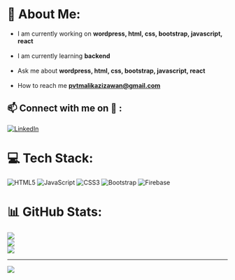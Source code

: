 # 💫 About Me:
- I am currently working on **wordpress, html, css, bootstrap, javascript, react**<br><br>
- I am currently learning **backend**<br><br>
- Ask me about **wordpress, html, css, bootstrap, javascript, react**<br><br>
- How to reach me **pvtmalikazizawan@gmail.com**


## 📫 Connect with me on 🔗 :
[![LinkedIn](https://img.shields.io/badge/LinkedIn-%230077B5.svg?logo=linkedin&logoColor=white)](https://linkedin.com/in/https://www.linkedin.com/in/aziz-awan-2228b0273/) 

# 💻 Tech Stack:
![HTML5](https://img.shields.io/badge/html5-%23E34F26.svg?style=for-the-badge&logo=html5&logoColor=white) ![JavaScript](https://img.shields.io/badge/javascript-%23323330.svg?style=for-the-badge&logo=javascript&logoColor=%23F7DF1E) ![CSS3](https://img.shields.io/badge/css3-%231572B6.svg?style=for-the-badge&logo=css3&logoColor=white) ![Bootstrap](https://img.shields.io/badge/bootstrap-%238511FA.svg?style=for-the-badge&logo=bootstrap&logoColor=white) ![Firebase](https://img.shields.io/badge/Firebase-039BE5?style=for-the-badge&logo=Firebase&logoColor=white)
# 📊 GitHub Stats:
![](https://github-readme-stats.vercel.app/api?username=malikazizawan&theme=default&hide_border=true&include_all_commits=false&count_private=false)<br/>
![](https://github-readme-streak-stats.herokuapp.com/?user=malikazizawan&theme=default&hide_border=true)<br/>
![](https://github-readme-stats.vercel.app/api/top-langs/?username=malikazizawan&theme=default&hide_border=true&include_all_commits=false&count_private=false&layout=compact)

---
[![](https://visitcount.itsvg.in/api?id=malikazizawan&icon=0&color=0)](https://visitcount.itsvg.in)

<!-- Proudly created with GPRM ( https://gprm.itsvg.in ) -->
